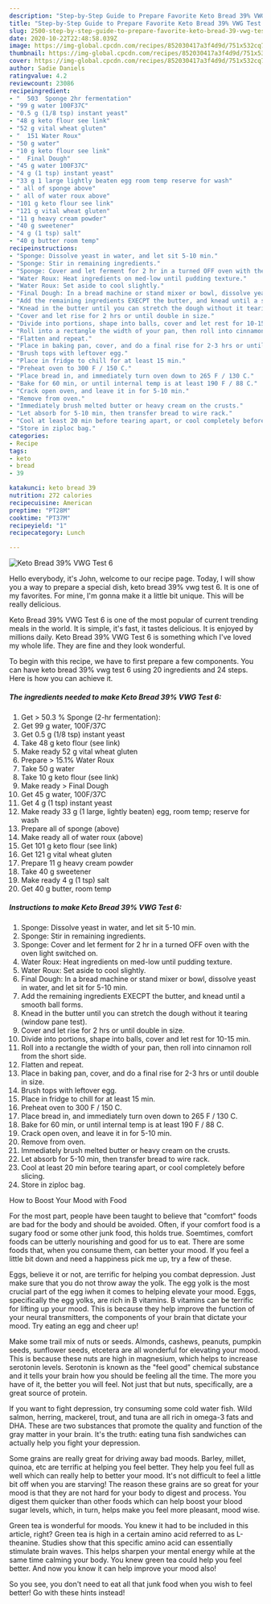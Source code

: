 ```yaml
---
description: "Step-by-Step Guide to Prepare Favorite Keto Bread 39% VWG Test 6"
title: "Step-by-Step Guide to Prepare Favorite Keto Bread 39% VWG Test 6"
slug: 2500-step-by-step-guide-to-prepare-favorite-keto-bread-39-vwg-test-6
date: 2020-10-22T22:48:58.039Z
image: https://img-global.cpcdn.com/recipes/852030417a3f4d9d/751x532cq70/keto-bread-39-vwg-test-6-recipe-main-photo.jpg
thumbnail: https://img-global.cpcdn.com/recipes/852030417a3f4d9d/751x532cq70/keto-bread-39-vwg-test-6-recipe-main-photo.jpg
cover: https://img-global.cpcdn.com/recipes/852030417a3f4d9d/751x532cq70/keto-bread-39-vwg-test-6-recipe-main-photo.jpg
author: Sadie Daniels
ratingvalue: 4.2
reviewcount: 23086
recipeingredient:
- "  503  Sponge 2hr fermentation"
- "99 g water 100F37C"
- "0.5 g (1/8 tsp) instant yeast"
- "48 g keto flour see link"
- "52 g vital wheat gluten"
- "  151 Water Roux"
- "50 g water"
- "10 g keto flour see link"
- "  Final Dough"
- "45 g water 100F37C"
- "4 g (1 tsp) instant yeast"
- "33 g 1 large lightly beaten egg room temp reserve for wash"
- " all of sponge above"
- " all of water roux above"
- "101 g keto flour see link"
- "121 g vital wheat gluten"
- "11 g heavy cream powder"
- "40 g sweetener"
- "4 g (1 tsp) salt"
- "40 g butter room temp"
recipeinstructions:
- "Sponge: Dissolve yeast in water, and let sit 5-10 min."
- "Sponge: Stir in remaining ingredients."
- "Sponge: Cover and let ferment for 2 hr in a turned OFF oven with the oven light switched on."
- "Water Roux: Heat ingredients on med-low until pudding texture."
- "Water Roux: Set aside to cool slightly."
- "Final Dough: In a bread machine or stand mixer or bowl, dissolve yeast in water, and let sit for 5-10 min."
- "Add the remaining ingredients EXECPT the butter, and knead until a smooth ball forms."
- "Knead in the butter until you can stretch the dough without it tearing (window pane test)."
- "Cover and let rise for 2 hrs or until double in size."
- "Divide into portions, shape into balls, cover and let rest for 10-15 min."
- "Roll into a rectangle the width of your pan, then roll into cinnamon roll from the short side."
- "Flatten and repeat."
- "Place in baking pan, cover, and do a final rise for 2-3 hrs or until double in size."
- "Brush tops with leftover egg."
- "Place in fridge to chill for at least 15 min."
- "Preheat oven to 300 F / 150 C."
- "Place bread in, and immediately turn oven down to 265 F / 130 C."
- "Bake for 60 min, or until internal temp is at least 190 F / 88 C."
- "Crack open oven, and leave it in for 5-10 min."
- "Remove from oven."
- "Immediately brush melted butter or heavy cream on the crusts."
- "Let absorb for 5-10 min, then transfer bread to wire rack."
- "Cool at least 20 min before tearing apart, or cool completely before slicing."
- "Store in ziploc bag."
categories:
- Recipe
tags:
- keto
- bread
- 39

katakunci: keto bread 39 
nutrition: 272 calories
recipecuisine: American
preptime: "PT28M"
cooktime: "PT37M"
recipeyield: "1"
recipecategory: Lunch

---
```



![Keto Bread 39% VWG Test 6](https://img-global.cpcdn.com/recipes/852030417a3f4d9d/751x532cq70/keto-bread-39-vwg-test-6-recipe-main-photo.jpg)

Hello everybody, it's John, welcome to our recipe page. Today, I will show you a way to prepare a special dish, keto bread 39% vwg test 6. It is one of my favorites. For mine, I'm gonna make it a little bit unique. This will be really delicious.



Keto Bread 39% VWG Test 6 is one of the most popular of current trending meals in the world. It is simple, it's fast, it tastes delicious. It is enjoyed by millions daily. Keto Bread 39% VWG Test 6 is something which I've loved my whole life. They are fine and they look wonderful.


To begin with this recipe, we have to first prepare a few components. You can have keto bread 39% vwg test 6 using 20 ingredients and 24 steps. Here is how you can achieve it.

<!--inarticleads1-->

##### The ingredients needed to make Keto Bread 39% VWG Test 6:

1. Get  &gt; 50.3 % Sponge (2-hr fermentation):
1. Get 99 g water, 100F/37C
1. Get 0.5 g (1/8 tsp) instant yeast
1. Take 48 g keto flour (see link)
1. Make ready 52 g vital wheat gluten
1. Prepare  &gt; 15.1% Water Roux
1. Take 50 g water
1. Take 10 g keto flour (see link)
1. Make ready  &gt; Final Dough
1. Get 45 g water, 100F/37C
1. Get 4 g (1 tsp) instant yeast
1. Make ready 33 g (1 large, lightly beaten) egg, room temp; reserve for wash
1. Prepare  all of sponge (above)
1. Make ready  all of water roux (above)
1. Get 101 g keto flour (see link)
1. Get 121 g vital wheat gluten
1. Prepare 11 g heavy cream powder
1. Take 40 g sweetener
1. Make ready 4 g (1 tsp) salt
1. Get 40 g butter, room temp




<!--inarticleads2-->

##### Instructions to make Keto Bread 39% VWG Test 6:

1. Sponge: Dissolve yeast in water, and let sit 5-10 min.
1. Sponge: Stir in remaining ingredients.
1. Sponge: Cover and let ferment for 2 hr in a turned OFF oven with the oven light switched on.
1. Water Roux: Heat ingredients on med-low until pudding texture.
1. Water Roux: Set aside to cool slightly.
1. Final Dough: In a bread machine or stand mixer or bowl, dissolve yeast in water, and let sit for 5-10 min.
1. Add the remaining ingredients EXECPT the butter, and knead until a smooth ball forms.
1. Knead in the butter until you can stretch the dough without it tearing (window pane test).
1. Cover and let rise for 2 hrs or until double in size.
1. Divide into portions, shape into balls, cover and let rest for 10-15 min.
1. Roll into a rectangle the width of your pan, then roll into cinnamon roll from the short side.
1. Flatten and repeat.
1. Place in baking pan, cover, and do a final rise for 2-3 hrs or until double in size.
1. Brush tops with leftover egg.
1. Place in fridge to chill for at least 15 min.
1. Preheat oven to 300 F / 150 C.
1. Place bread in, and immediately turn oven down to 265 F / 130 C.
1. Bake for 60 min, or until internal temp is at least 190 F / 88 C.
1. Crack open oven, and leave it in for 5-10 min.
1. Remove from oven.
1. Immediately brush melted butter or heavy cream on the crusts.
1. Let absorb for 5-10 min, then transfer bread to wire rack.
1. Cool at least 20 min before tearing apart, or cool completely before slicing.
1. Store in ziploc bag.




How to Boost Your Mood with Food


For the most part, people have been taught to believe that "comfort" foods are bad for the body and should be avoided. Often, if your comfort food is a sugary food or some other junk food, this holds true. Soemtimes, comfort foods can be utterly nourishing and good for us to eat. There are some foods that, when you consume them, can better your mood. If you feel a little bit down and need a happiness pick me up, try a few of these.

Eggs, believe it or not, are terrific for helping you combat depression. Just make sure that you do not throw away the yolk. The egg yolk is the most crucial part of the egg iwhen it comes to helping elevate your mood. Eggs, specifically the egg yolks, are rich in B vitamins. B vitamins can be terrific for lifting up your mood. This is because they help improve the function of your neural transmitters, the components of your brain that dictate your mood. Try eating an egg and cheer up!

Make some trail mix of nuts or seeds. Almonds, cashews, peanuts, pumpkin seeds, sunflower seeds, etcetera are all wonderful for elevating your mood. This is because these nuts are high in magnesium, which helps to increase serotonin levels. Serotonin is known as the "feel good" chemical substance and it tells your brain how you should be feeling all the time. The more you have of it, the better you will feel. Not just that but nuts, specifically, are a great source of protein.

If you want to fight depression, try consuming some cold water fish. Wild salmon, herring, mackerel, trout, and tuna are all rich in omega-3 fats and DHA. These are two substances that promote the quality and function of the gray matter in your brain. It's the truth: eating tuna fish sandwiches can actually help you fight your depression. 

Some grains are really great for driving away bad moods. Barley, millet, quinoa, etc are terrific at helping you feel better. They help you feel full as well which can really help to better your mood. It's not difficult to feel a little bit off when you are starving! The reason these grains are so great for your mood is that they are not hard for your body to digest and process. You digest them quicker than other foods which can help boost your blood sugar levels, which, in turn, helps make you feel more pleasant, mood wise.

Green tea is wonderful for moods. You knew it had to be included in this article, right? Green tea is high in a certain amino acid referred to as L-theanine. Studies show that this specific amino acid can essentially stimulate brain waves. This helps sharpen your mental energy while at the same time calming your body. You knew green tea could help you feel better. And now you know it can help improve your mood also!

So you see, you don't need to eat all that junk food when you wish to feel better! Go  with  these hints  instead!

